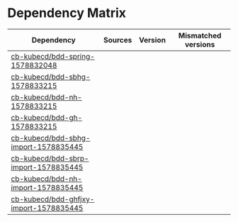 # Dependency Matrix

Dependency | Sources | Version | Mismatched versions
---------- | ------- | ------- | -------------------
[cb-kubecd/bdd-spring-1578832048](https://github.com/cb-kubecd/bdd-spring-1578832048.git) |  | []() | 
[cb-kubecd/bdd-sbhg-1578833215](https://github.com/cb-kubecd/bdd-sbhg-1578833215.git) |  | []() | 
[cb-kubecd/bdd-nh-1578833215](https://github.com/cb-kubecd/bdd-nh-1578833215.git) |  | []() | 
[cb-kubecd/bdd-gh-1578833215](https://github.com/cb-kubecd/bdd-gh-1578833215.git) |  | []() | 
[cb-kubecd/bdd-sbhg-import-1578835445](https://github.com/cb-kubecd/bdd-sbhg-import-1578835445.git) |  | []() | 
[cb-kubecd/bdd-sbrp-import-1578835445](https://github.com/cb-kubecd/bdd-sbrp-import-1578835445.git) |  | []() | 
[cb-kubecd/bdd-nh-import-1578835445](https://github.com/cb-kubecd/bdd-nh-import-1578835445.git) |  | []() | 
[cb-kubecd/bdd-ghfjxy-import-1578835445](https://github.com/cb-kubecd/bdd-ghfjxy-import-1578835445.git) |  | []() | 
